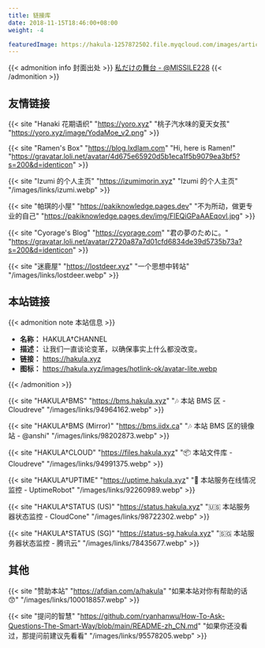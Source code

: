 ```yaml
---
title: 链接库
date: 2018-11-15T18:46:00+08:00
weight: -4

featuredImage: https://hakula-1257872502.file.myqcloud.com/images/article-covers/95120332.webp
---
```


{{< admonition info 封面出处 >}}
[私だけの舞台 - @MISSILE228](https://www.pixiv.net/artworks/95120332)
{{< /admonition >}}

<!-- markdownlint-disable MD034 -->

## 友情链接

{{< site "Hanaki 花期语织" "https://yoro.xyz" "桃子汽水味的夏天女孩" "https://yoro.xyz/image/YodaMoe_v2.png" >}}

{{< site "Ramen's Box" "https://blog.lxdlam.com" "Hi, here is Ramen!" "https://gravatar.loli.net/avatar/4d675e65920d5b1eca1f5b9079ea3bf5?s=200&d=identicon" >}}

{{< site "Izumi 的个人主页" "https://izumimorin.xyz" "Izumi 的个人主页" "/images/links/izumi.webp" >}}

{{< site "帕琪的小屋" "https://pakiknowledge.pages.dev" "不为所动，做更专业的自己" "https://pakiknowledge.pages.dev/img/FlEQiGPaAAEqovl.jpg" >}}

{{< site "Cyorage's Blog" "https://cyorage.com" "君の夢のために。" "https://gravatar.loli.net/avatar/2720a87a7d01cfd6834de39d5735b73a?s=200&d=identicon" >}}

{{< site "迷鹿屋" "https://lostdeer.xyz" "一个思想中转站" "/images/links/lostdeer.webp" >}}

## 本站链接

{{< admonition note 本站信息 >}}

- **名称：** HAKULA†CHANNEL
- **描述：** 让我们一直谈论变革，以确保事实上什么都没改变。
- **链接：** <https://hakula.xyz>
- **图标：** <https://hakula.xyz/images/hotlink-ok/avatar-lite.webp>

{{< /admonition >}}

{{< site "HAKULA†BMS" "https://bms.hakula.xyz" "🎶 本站 BMS 区 - Cloudreve" "/images/links/94964162.webp" >}}

{{< site "HAKULA†BMS (Mirror)" "https://bms.iidx.ca" "🎶 本站 BMS 区的镜像站 - @anshi" "/images/links/98202873.webp" >}}

{{< site "HAKULA†CLOUD" "https://files.hakula.xyz" "📦 本站文件库 - Cloudreve" "/images/links/94991375.webp" >}}

{{< site "HAKULA†UPTIME" "https://uptime.hakula.xyz" "👀 本站服务在线情况监控 - UptimeRobot" "/images/links/92260989.webp" >}}

{{< site "HAKULA†STATUS (US)" "https://status.hakula.xyz" "🇺🇸 本站服务器状态监控 - CloudCone" "/images/links/98722302.webp" >}}

{{< site "HAKULA†STATUS (SG)" "https://status-sg.hakula.xyz" "🇸🇬 本站服务器状态监控 - 腾讯云" "/images/links/78435677.webp" >}}

## 其他

{{< site "赞助本站" "https://afdian.com/a/hakula" "如果本站对你有帮助的话 😙" "/images/links/100018857.webp" >}}

{{< site "提问的智慧" "https://github.com/ryanhanwu/How-To-Ask-Questions-The-Smart-Way/blob/main/README-zh_CN.md" "如果你还没看过，那提问前建议先看看" "/images/links/95578205.webp" >}}
